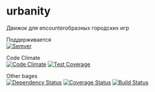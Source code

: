 urbanity
========

Движок для encounterобразных городских игр

Поддерживается  
[![Semver](http://img.shields.io/SemVer/2.0.0.png)](http://semver.org/spec/v2.0.0.html)

Code Climate  
[![Code Climate](https://codeclimate.com/github/Vaysman/urbanity.png)](https://codeclimate.com/github/Vaysman/urbanity)
[![Test Coverage](https://codeclimate.com/github/Vaysman/urbanity/badges/coverage.svg)](https://codeclimate.com/github/Vaysman/urbanity)

Other bages  
[![Dependency Status](https://gemnasium.com/Vaysman/urbanity.png)](https://gemnasium.com/Vaysman/urbanity)
[![Coverage Status](https://coveralls.io/repos/Vaysman/urbanity/badge.png)](https://coveralls.io/r/Vaysman/urbanity)
[![Build Status](https://travis-ci.org/Vaysman/urbanity.svg?branch=master)](https://travis-ci.org/Vaysman/urbanity)

